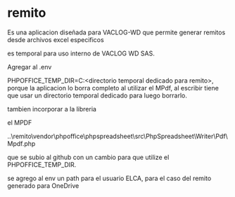 # remito

Es una aplicacion diseñada para VACLOG-WD que permite generar remitos desde archivos excel especificos

es temporal para uso interno de VACLOG WD SAS.






Agregar al .env

PHPOFFICE_TEMP_DIR=C:\<directorio temporal dedicado para remito>, porque la aplicacion lo borra completo al utilizar el MPdf, al escribir tiene que usar un directorio temporal dedicado para luego borrarlo.

tambien incorporar a la libreria

el MPDF

..\remito\vendor\phpoffice\phpspreadsheet\src\PhpSpreadsheet\Writer\Pdf\Mpdf.php

que se subio al github con un cambio para que utilize el PHPOFFICE_TEMP_DIR.

se agrego al env un path para el usuario ELCA, para el caso del remito generado para OneDrive

